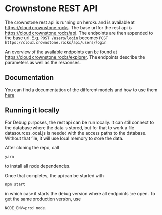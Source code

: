 # Crownstone REST API

The crownstone rest api is running on heroku and is available at https://cloud.crownstone.rocks. The base url for the rest api is https://cloud.crownstone.rocks/api. The endpoints are then appended to the base url. E.g. `POST /users/login` becomes `POST https://cloud.crownstone.rocks/api/users/login`

An overview of the available endpoints can be found at https://cloud.crownstone.rocks/explorer. The endpoints describe the parameters as well as the responses.

## Documentation

You can find a documentation of the different models and how to use them [here](https://github.com/crownstone/crownstone-sdk/blob/master/REST_API.md)

## Running it locally

For Debug purposes, the rest api can be run locally. It can still connect to the database where the data is stored, but for that to work a file datasources.local.js is needed with the access paths to the database. Without that file, it will use local memory to store the data.

After cloning the repo, call

	yarn

to install all node dependencies.

Once that completes, the api can be started with

	npm start

in which case it starts the debug version where all endpoints are open. To get the same production version, use

	NODE_ENV=prod node.
